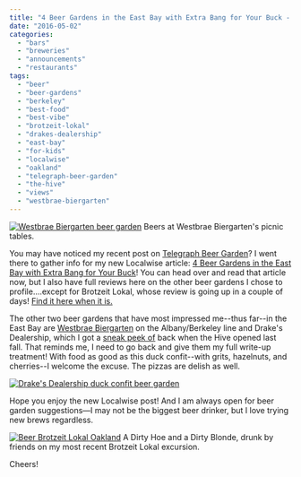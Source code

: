 ```yaml
---
title: "4 Beer Gardens in the East Bay with Extra Bang for Your Buck - Localwise Post"
date: "2016-05-02"
categories:
  - "bars"
  - "breweries"
  - "announcements"
  - "restaurants"
tags:
  - "beer"
  - "beer-gardens"
  - "berkeley"
  - "best-food"
  - "best-vibe"
  - "brotzeit-lokal"
  - "drakes-dealership"
  - "east-bay"
  - "for-kids"
  - "localwise"
  - "oakland"
  - "telegraph-beer-garden"
  - "the-hive"
  - "views"
  - "westbrae-biergarten"
---
```





<div class="caption">

[![Westbrae Biergarten beer garden](http://s3.amazonaws.com/thegourmez-wpmedia/2015/08/Westbrae_004-351x500.jpg)](http://s3.amazonaws.com/thegourmez-wpmedia/2015/08/Westbrae_004.jpg) Beers at Westbrae Biergarten's picnic tables.</div>


You may have noticed my recent post on [Telegraph Beer Garden](https://thegourmez.com/blog/2016/04/26/telegraph-beer-garden/)? I went there to gather info for my new Localwise article: [4 Beer Gardens in the East Bay with Extra Bang for Your Buck](https://www.localwisejobs.com/blog/4-beer-gardens-giving-extra-bang-for-your-buck/)! You can head over and read that article now, but I also have full reviews here on the other beer gardens I chose to profile....except for Brotzeit Lokal, whose review is going up in a couple of days! [Find it here when it is.](https://thegourmez.com/blog/2016/05/05/brotzeit-lokal-review-oakland)

The other two beer gardens that have most impressed me--thus far--in the East Bay are [Westbrae Biergarten](https://thegourmez.com/blog/2015/09/01/westbrae-biergarten/) on the Albany/Berkeley line and Drake's Dealership, which I got a [sneak peek of](https://thegourmez.com/blog/2015/09/01/westbrae-biergarten/) back when the Hive opened last fall. That reminds me, I need to go back and give them my full write-up treatment! With food as good as this duck confit--with grits, hazelnuts, and cherries--I welcome the excuse. The pizzas are delish as well.

[![Drake's Dealership duck confit beer garden](http://s3.amazonaws.com/thegourmez-wpmedia/2016/04/drakes02-500x281.jpg)](http://s3.amazonaws.com/thegourmez-wpmedia/2016/04/drakes02.jpg)

Hope you enjoy the new Localwise post! And I am always open for beer garden suggestions—I may not be the biggest beer drinker, but I love trying new brews regardless.




<div class="caption">

[![Beer Brotzeit Lokal Oakland](http://s3.amazonaws.com/thegourmez-wpmedia/2016/04/Brotzeit-Lokal-03-500x454.jpg)](http://s3.amazonaws.com/thegourmez-wpmedia/2016/04/Brotzeit-Lokal-03.jpg) A Dirty Hoe and a Dirty Blonde, drunk by friends on my most recent Brotzeit Lokal excursion.</div>


Cheers!
